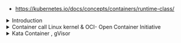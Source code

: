 - https://kubernetes.io/docs/concepts/containers/runtime-class/
<details>
<summary>Introduction</summary>
<br>
  
  <img width="907" alt="image" src="https://user-images.githubusercontent.com/75510135/159158772-8e51568f-8a74-4e2b-a605-fc5ad18a5260.png">

  <img width="721" alt="image" src="https://user-images.githubusercontent.com/75510135/159158784-eec2533a-c343-4dbb-af4e-b045e5e4f7ac.png">

  <img width="991" alt="image" src="https://user-images.githubusercontent.com/75510135/159158813-30649c59-6557-4223-876f-01ed0f8d754f.png">

  <img width="883" alt="image" src="https://user-images.githubusercontent.com/75510135/159158834-2decfeac-f8a9-44d6-851e-9ec924a011e9.png">

  
</details>

<details>
<summary>Container call Linux kernel & OCI- Open Container Initiative </summary>
<br>

  <img width="532" alt="image" src="https://user-images.githubusercontent.com/75510135/159159304-54903613-ba71-42dd-9a3d-180063b3afcc.png">

  <img width="819" alt="image" src="https://user-images.githubusercontent.com/75510135/159159463-363bcd84-b952-44a4-a205-25fa43de3e88.png">

  <img width="760" alt="image" src="https://user-images.githubusercontent.com/75510135/159159475-34a51a26-f975-4c68-822e-8ee4362e1216.png">

  <img width="857" alt="image" src="https://user-images.githubusercontent.com/75510135/159159503-5b13c259-d9b2-4bb6-aa15-5c6792442a43.png">

  <img width="905" alt="image" src="https://user-images.githubusercontent.com/75510135/159159511-262a8240-150a-4872-b355-07dbff4f0f24.png">

  <img width="693" alt="image" src="https://user-images.githubusercontent.com/75510135/159159587-85111863-c273-449a-82f6-a361c5b2005c.png">


</details>


<details>
<summary>Kata Container , gVisor</summary>
<br>

    <img width="770" alt="image" src="https://user-images.githubusercontent.com/75510135/159159604-3eee27ca-54b1-496f-a224-4c323241f3f1.png">

    <img width="719" alt="image" src="https://user-images.githubusercontent.com/75510135/159159704-145b358f-0b6b-40ea-b31f-f591aec2c42f.png">

    <img width="838" alt="image" src="https://user-images.githubusercontent.com/75510135/159159719-433034db-2677-49fa-be07-d7b56c4f3fc6.png">

    - create a runtime class for gvisor
    <img width="973" alt="image" src="https://user-images.githubusercontent.com/75510135/159159923-5c5c7567-ad52-4e8d-9545-7ec7311e3b38.png">
    
    <img width="677" alt="image" src="https://user-images.githubusercontent.com/75510135/159159996-32e52bbe-a433-4382-a898-597c38d9b8f9.png">

  - create pod now 
    k run gvisor --image=nginx -oyaml --dry-run=client > gvisor.yml
  
    <img width="707" alt="image" src="https://user-images.githubusercontent.com/75510135/159160057-acc1e626-81f0-4ea0-97d0-023ad57b2c4c.png">

    <img width="390" alt="image" src="https://user-images.githubusercontent.com/75510135/159160211-7eed8336-7f76-4efc-849f-87fb4c9facbf.png">
  
    
    
</details>

